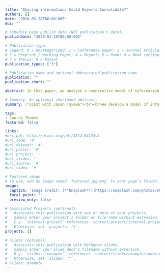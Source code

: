 ```yaml
---
title: "Sharing information: Could Experts Consolidate?"
authors: []
date: "2020-03-28T00:00:00Z"
doi: ""

# Schedule page publish date (NOT publication's date).
publishDate: "2020-03-28T00:00:00Z"

# Publication type.
# Legend: 0 = Uncategorized; 1 = Conference paper; 2 = Journal article;
# 3 = Preprint / Working Paper; 4 = Report; 5 = Book; 6 = Book section;
# 7 = Thesis; 8 = Patent
publication_types: ["3"]

# Publication name and optional abbreviated publication name.
publication: ""
publication_short: ""

abstract: In this paper, we analyze a cooperative model of information sharing among experts under four types of information structures, three of which are standard assumptions in the literature. We construct a transferable utility game, called commission games, which captures the value of information for a coalition of experts. We find that the core is empty for commission games that have information structures that satisfy symmetric monotone likelihood ratio property, conditional independence, or perfect correlation. We find a necessary condition that a weaker form of monotone likelihood ratio property leads to indifference between sharing and no sharing if the core exists. Lastly, we give a sufficient condition on the information structure for existence of core, which imposes strong complementarity of information between experts.<br><br>(*Joint with Jason Tayawa*)

# Summary. An optional shortened abstract.
summary: (*Joint with Jason Tayawa*)<br><br>We develop a model of information sharing using cooperative game theory. We demonstrate non-existence of the core under standard assumptions in the literature (perfect correlation or conditional independence). We find that strong complementarity of information structures is sufficient for the existence of a core.

tags:
- Source Themes
featured: false

links:
#url_pdf: http://arxiv.org/pdf/1512.04133v1
#url_code: '#'
#url_dataset: '#'
#url_poster: '#'
#url_project: ''
#url_slides: ''
#url_source: '#'
#url_video: '#'

# Featured image
# To use, add an image named `featured.jpg/png` to your page's folder.
image:
  caption: 'Image credit: [**Unsplash**](https://unsplash.com/photos/s9CC2SKySJM)'
  focal_point: ""
  preview_only: false

# Associated Projects (optional).
#   Associate this publication with one or more of your projects.
#   Simply enter your project's folder or file name without extension.
#   E.g. `internal-project` references `content/project/internal-project/index.md`.
#   Otherwise, set `projects: []`.
projects: []

# Slides (optional).
#   Associate this publication with Markdown slides.
#   Simply enter your slide deck's filename without extension.
#   E.g. `slides: "example"` references `content/slides/example/index.md`.
#   Otherwise, set `slides: ""`.
# slides: example
---
```


